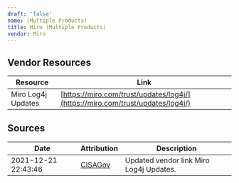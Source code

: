 ```yaml
---
draft: 'false'
name: (Multiple Products)
title: Miro (Multiple Products)
vendor: Miro
---
```


## Vendor Resources
| Resource | Link |
| --- | --- |
| Miro Log4j Updates | [https://miro.com/trust/updates/log4j/](https://miro.com/trust/updates/log4j/) |



## Sources
| Date | Attribution | Description |
| --- | --- | --- |
| 2021-12-21 22:43:46 | [CISAGov](https://raw.githubusercontent.com/cisagov/log4j-affected-db/develop/README.md) | Updated vendor link Miro Log4j Updates.  |
